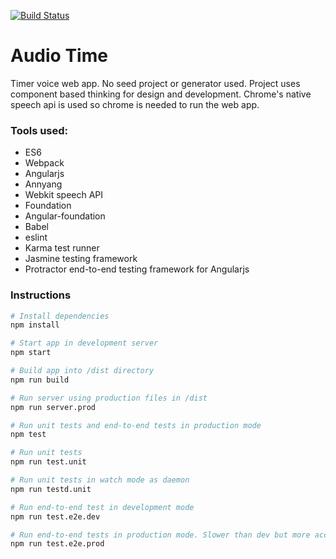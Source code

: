 [![Build Status](https://travis-ci.org/JavierPDev/AudioTime.svg?branch=master)](https://travis-ci.org/JavierPDev/AudioTime)

# Audio Time
Timer voice web app. No seed project or generator used. Project uses component based thinking for design and development. Chrome's native speech api is used so chrome is needed to run the web app.

### Tools used:
* ES6
* Webpack
* Angularjs
* Annyang
* Webkit speech API
* Foundation
* Angular-foundation
* Babel
* eslint
* Karma test runner
* Jasmine testing framework
* Protractor end-to-end testing framework for Angularjs

### Instructions
```bash
# Install dependencies
npm install

# Start app in development server
npm start

# Build app into /dist directory
npm run build

# Run server using production files in /dist
npm run server.prod

# Run unit tests and end-to-end tests in production mode
npm test

# Run unit tests
npm run test.unit

# Run unit tests in watch mode as daemon
npm run testd.unit

# Run end-to-end test in development mode
npm run test.e2e.dev

# Run end-to-end tests in production mode. Slower than dev but more accurate for end user experience.
npm run test.e2e.prod
```
